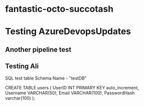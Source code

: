 ﻿# fantastic-octo-succotash
# Testing AzureDevopsUpdates
## Another pipeline test
## Testing Ali
SQL test table
Schema Name - "testDB"

CREATE TABLE users (
    UserID INT PRIMARY KEY auto_increment,
    Username VARCHAR(50),
    Email VARCHAR(100),
    PasswordHash varchar(100)
);
